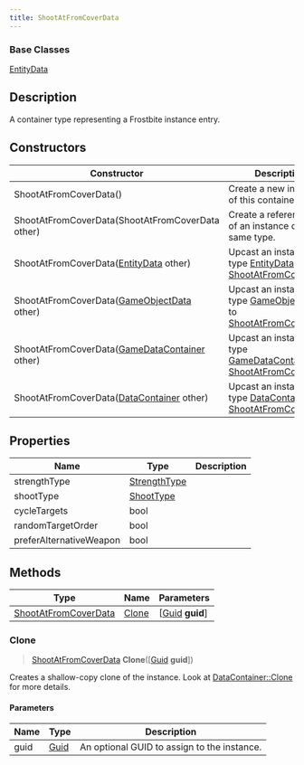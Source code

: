 ```yaml
---
title: ShootAtFromCoverData
---
```

### Base Classes

[EntityData](/vext/ref/fb/entitydata/)

## Description

A container type representing a Frostbite instance entry.

## Constructors

| Constructor                                                                     | Description                                                                                                                     |
| ------------------------------------------------------------------------------- | ------------------------------------------------------------------------------------------------------------------------------- |
| ShootAtFromCoverData()                                                          | Create a new instance of this container type.                                                                                   |
| ShootAtFromCoverData(ShootAtFromCoverData other)                                | Create a reference copy of an instance of the same type.                                                                        |
| ShootAtFromCoverData([EntityData](/vext/ref/fb/entitydata/) other)                            | Upcast an instance of type [EntityData](/vext/ref/fb/entitydata/) to [ShootAtFromCoverData](/vext/ref/fb/shootatfromcoverdata/).                            |
| ShootAtFromCoverData([GameObjectData](/vext/ref/fb/gameobjectdata/) other)                    | Upcast an instance of type [GameObjectData](/vext/ref/fb/gameobjectdata/) to [ShootAtFromCoverData](/vext/ref/fb/shootatfromcoverdata/).                    |
| ShootAtFromCoverData([GameDataContainer](/vext/ref/fb/gamedatacontainer/) other)              | Upcast an instance of type [GameDataContainer](/vext/ref/fb/gamedatacontainer/) to [ShootAtFromCoverData](/vext/ref/fb/shootatfromcoverdata/).              |
| ShootAtFromCoverData([DataContainer](/vext/ref/shared/class/datacontainer) other) | Upcast an instance of type [DataContainer](/vext/ref/shared/class/datacontainer) to [ShootAtFromCoverData](/vext/ref/fb/shootatfromcoverdata/). |

## Properties

| Name                    | Type                         | Description |
| ----------------------- | ---------------------------- | ----------- |
| strengthType            | [StrengthType](/vext/ref/fb/strengthtype/) |             |
| shootType               | [ShootType](/vext/ref/fb/shoottype/)       |             |
| cycleTargets            | bool                         |             |
| randomTargetOrder       | bool                         |             |
| preferAlternativeWeapon | bool                         |             |

## Methods

| Type                                         | Name            | Parameters                                     |
| -------------------------------------------- | --------------- | ---------------------------------------------- |
| [ShootAtFromCoverData](/vext/ref/fb/shootatfromcoverdata/) | [Clone](#clone) | \[[Guid](/vext/ref/shared/class/guid) **guid**\] |

### Clone

> [ShootAtFromCoverData](/vext/ref/fb/shootatfromcoverdata/) **Clone**(\[[Guid](/vext/ref/shared/class/guid) **guid**\])

Creates a shallow-copy clone of the instance. Look at [DataContainer::Clone](/vext/ref/shared/class/datacontainer#clone) for more details.

#### Parameters

| Name | Type         | Description                                 |
| ---- | ------------ | ------------------------------------------- |
| guid | [Guid](/vext/ref/shared/class/guid/) | An optional GUID to assign to the instance. |
